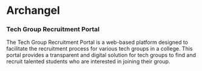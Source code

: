 # Archangel
### Tech Group Recruitment Portal


The Tech Group Recruitment Portal is a web-based platform designed to facilitate the recruitment process for various tech groups in a college. This portal provides a transparent and digital solution for tech groups to find and recruit talented students who are interested in joining their group.
